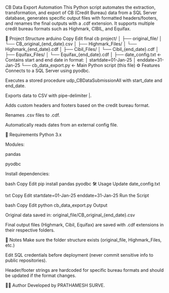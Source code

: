 CB Data Export Automation
This Python script automates the extraction, transformation, and export of CB (Credit Bureau) data from a SQL Server database, generates specific output files with formatted headers/footers, and renames the final outputs with a .cdf extension. It supports multiple credit bureau formats such as Highmark, CIBIL, and Equifax.

📁 Project Structure
arduino
Copy
Edit
final cb project/
│
├── original_file/
│   └── CB_original_{end_date}.csv
│
├── Highmark_Files/
│   └── Highmark_{end_date}.cdf
│
├── Cibil_Files/
│   └── Cibil_{end_date}.cdf
│
├── Equifax_Files/
│   └── Equifax_{end_date}.cdf
│
├── date_config.txt         ← Contains start and end date in format:
│                              startdate=01-Jan-25
│                              enddate=31-Jan-25
└── cb_data_export.py       ← Main Python script (this file)
⚙️ Features
Connects to a SQL Server using pyodbc.

Executes a stored procedure udp_CBDataSubmissionAll with start_date and end_date.

Exports data to CSV with pipe-delimiter |.

Adds custom headers and footers based on the credit bureau format.

Renames .csv files to .cdf.

Automatically reads dates from an external config file.

🧰 Requirements
Python 3.x

Modules:

pandas

pyodbc

Install dependencies:

bash
Copy
Edit
pip install pandas pyodbc
🛠️ Usage
Update date_config.txt

txt
Copy
Edit
startdate=01-Jan-25
enddate=31-Jan-25
Run the Script

bash
Copy
Edit
python cb_data_export.py
Output

Original data saved in: original_file/CB_original_{end_date}.csv

Final output files (Highmark, Cibil, Equifax) are saved with .cdf extensions in their respective folders.

📌 Notes
Make sure the folder structure exists (original_file, Highmark_Files, etc.)

Edit SQL credentials before deployment (never commit sensitive info to public repositories).

Header/footer strings are hardcoded for specific bureau formats and should be updated if the format changes.

🧑‍💻 Author
Developed by PRATHAMESH SURVE.
